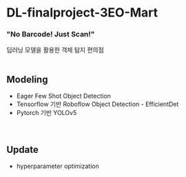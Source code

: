 # DL-finalproject-3EO-Mart
### "No Barcode! Just Scan!"
딥러닝 모델을 활용한 객체 탐지 편의점
<br></br>


## Modeling
- Eager Few Shot Object Detection
- Tensorflow 기반 Roboflow Object Detection - EfficientDet  </br>
- Pytorch 기반 YOLOv5 </br>
<br></br>

## Update
- hyperparameter optimization
